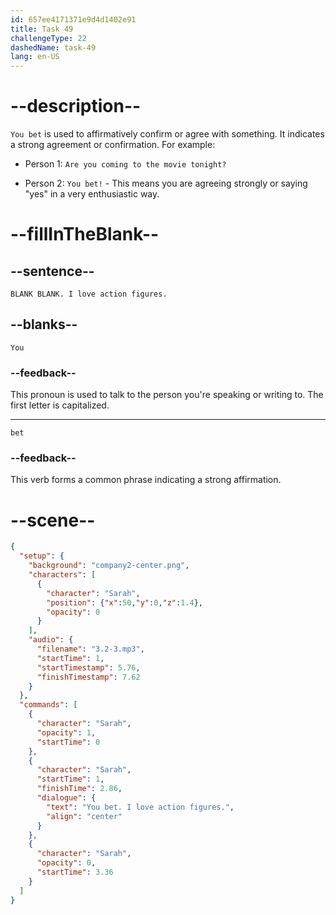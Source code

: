 ```yaml
---
id: 657ee4171371e9d4d1402e91
title: Task 49
challengeType: 22
dashedName: task-49
lang: en-US
---
```


<!-- (Audio) Sarah: You bet. I love action figures. -->

# --description-- 

`You bet` is used to affirmatively confirm or agree with something. It indicates a strong agreement or confirmation. For example:

- Person 1: `Are you coming to the movie tonight?`

- Person 2: `You bet!` - This means you are agreeing strongly or saying "yes" in a very enthusiastic way.

# --fillInTheBlank--

## --sentence--

`BLANK BLANK. I love action figures.`

## --blanks--

`You`

### --feedback--

This pronoun is used to talk to the person you're speaking or writing to. The first letter is capitalized.

---

`bet`

### --feedback--

This verb forms a common phrase indicating a strong affirmation.

# --scene--

```json
{
  "setup": {
    "background": "company2-center.png",
    "characters": [
      {
        "character": "Sarah",
        "position": {"x":50,"y":0,"z":1.4},
        "opacity": 0
      }
    ],
    "audio": {
      "filename": "3.2-3.mp3",
      "startTime": 1,
      "startTimestamp": 5.76,
      "finishTimestamp": 7.62
    }
  },
  "commands": [
    {
      "character": "Sarah",
      "opacity": 1,
      "startTime": 0
    },
    {
      "character": "Sarah",
      "startTime": 1,
      "finishTime": 2.86,
      "dialogue": {
        "text": "You bet. I love action figures.",
        "align": "center"
      }
    },
    {
      "character": "Sarah",
      "opacity": 0,
      "startTime": 3.36
    }
  ]
}
```
